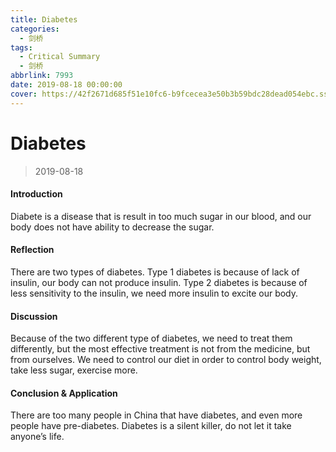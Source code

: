 ```yaml
---
title: Diabetes
categories:
  - 剑桥
tags:
  - Critical Summary
  - 剑桥
abbrlink: 7993
date: 2019-08-18 00:00:00
cover: https://42f2671d685f51e10fc6-b9fcecea3e50b3b59bdc28dead054ebc.ssl.cf5.rackcdn.com/illustrations/doctor_kw5l.svg
---
```


# Diabetes

> 2019-08-18

#### Introduction

Diabete is a disease that is result in too much sugar in our blood, and our body does not have ability to decrease the sugar.

#### Reflection

There are two types of diabetes. Type 1 diabetes is because of lack of insulin, our body can not produce insulin. Type 2 diabetes is because of less sensitivity to the insulin, we need more insulin to excite our body.

#### Discussion

Because of the two different type of diabetes, we need to treat them differently, but the most effective treatment is not from the medicine, but from ourselves. We need to control our diet in order to control body weight, take less sugar, exercise more.

#### Conclusion & Application

There are too many people in China that have diabetes, and even more people have pre-diabetes. Diabetes is a silent killer, do not let it take anyone’s life. 
